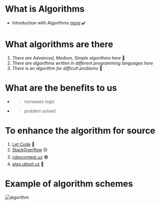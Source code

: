 # What is Algorithms
- Introduction with Algorithms  [more](https://www.geeksforgeeks.org/introduction-to-algorithms/) :heavy_check_mark:

# What algorithms are there
1. *There are Advanced, Medium, Simple algorithms here* 📘
2. *There are algorithms written in different programming languages here* 
3. *There is an algorithm for difficult problems* :watermelon:

# What are the benefits to us
- >increases logic 
- >problem solved

# To enhance the algorithm for source
1. [Let Code](https://leetcode.com/) :red_circle:
2. [StackOverflow](https://stackoverflow.com/) 🟡
3. [robocontest.uz](https://robocontest.uz/) 🟢
4. [algo.ubtuit.uz](https://algo.ubtuit.uz/) 🔵

# Example of algorithm schemes
![algorithm](https://www.techidence.com/wp-content/uploads/2020/05/Algorithm.jpg)
